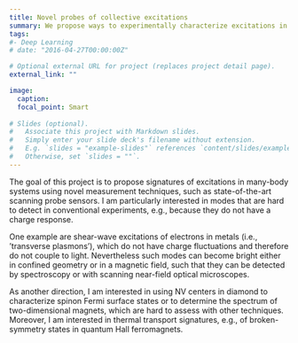 ```yaml
---
title: Novel probes of collective excitations
summary: We propose ways to experimentally characterize excitations in many-body systems, which are inaccesible in standard transport or spectroscopy experiments, e.g., using near-field techniques or NV centers in diamond.
tags:
#- Deep Learning
# date: "2016-04-27T00:00:00Z"

# Optional external URL for project (replaces project detail page).
external_link: ""

image:
  caption: 
  focal_point: Smart
  
# Slides (optional).
#   Associate this project with Markdown slides.
#   Simply enter your slide deck's filename without extension.
#   E.g. `slides = "example-slides"` references `content/slides/example-slides.md`.
#   Otherwise, set `slides = ""`.
---
```


The goal of this project is to propose signatures of excitations in many-body systems using novel measurement techniques, such as state-of-the-art scanning probe sensors. I am particularly interested in modes that are hard to detect in conventional experiments, e.g., because they do not have a charge response.

One example are shear-wave excitations of electrons in metals (i.e., ’transverse plasmons’), which do not have charge fluctuations and therefore do not couple to light. Nevertheless such modes can become bright either in confined geometry or in a magnetic field, such that they can be detected by spectroscopy or with scanning near-field optical microscopes.

As another direction, I am interested in using NV centers in diamond to characterize spinon Fermi surface states or to determine the spectrum of two-dimensional magnets, which are hard to assess with other techniques. Moreover, I am interested in thermal transport signatures, e.g., of broken-symmetry states in quantum Hall ferromagnets.
